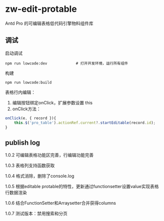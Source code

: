 # zw-edit-protable

Antd Pro 的可编辑表格低代码引擎物料组件库

## 调试
启动调试

```
npm run lowcode:dev             # 打开开发环境，运行所有组件
```

构建

```
npm run lowcode:build
```

表格行内编辑：
1. 编辑按钮绑定onClick，扩展参数设置 this
2. onClick方法：

```JavaScript
onClick(e, { record }){
    this.$('pro_table').actionRef.current?.startEditable(record.id);
}
```


## publish log

1.0.2
可编辑表格功能区完善，行编辑功能完善

1.0.3
表格列支持函数获取

1.0.4
格式消除，删除了console.log

1.0.5
根据editable protable的特性，更新通过functionsetter设置value实现表格行数据渲染

1.0.6
结合FunctionSetter和Arraysetter合并获得columns

1.0.7
测试版本：禁用搜索和分页